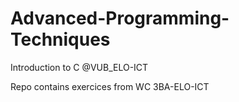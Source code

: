 # Advanced-Programming-Techniques
Introduction to C @VUB_ELO-ICT

Repo contains exercices from WC 3BA-ELO-ICT 
